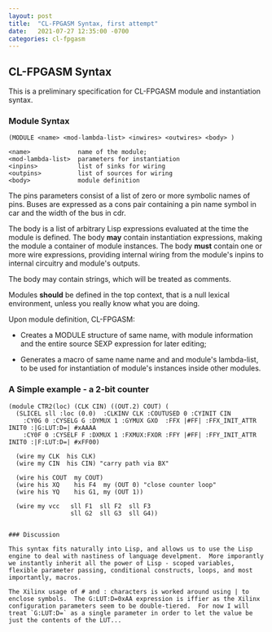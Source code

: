 ```yaml
---
layout: post
title:  "CL-FPGASM Syntax, first attempt"
date:   2021-07-27 12:35:00 -0700
categories: cl-fpgasm
---
```


## CL-FPGASM Syntax

This is a preliminary specification for CL-FPGASM module and instantiation syntax.

### Module Syntax
```
(MODULE <name> <mod-lambda-list> <inwires> <outwires> <body> )

<name>             name of the module;
<mod-lambda-list>  parameters for instantiation
<inpins>           list of sinks for wiring
<outpins>          list of sources for wiring
<body>             module definition
```

The pins parameters consist of a list of zero or more symbolic names of pins.  Buses are expressed as a cons pair containing a pin name symbol in car and the width of the bus in cdr.

The body is a list of arbitrary Lisp expressions evaluated at the time the module is defined.  The body **may** contain instantiation expressions, making the module a container of module instances.  The body **must** contain one or more wire expressions, providing internal wiring from the module's inpins to internal circuitry and module's outputs.

The body may contain strings, which will be treated as comments.

Modules **should** be defined in the top context, that is a null lexical environment, unless you really know what you are doing.

Upon module definition, CL-FPGASM:
* Creates a MODULE structure of same name, with module information and the entire source SEXP expression for later editing;

* Generates a macro of same name name and and module's lambda-list, to be used for instantiation of module's instances inside other modules.

### A Simple example - a 2-bit counter

```
(module CTR2(loc) (CLK CIN) ((OUT.2) COUT) (
  (SLICEL sll :loc (0.0)  :CLKINV CLK :COUTUSED 0 :CYINIT CIN 
    :CY0G 0 :CYSELG G :DYMUX 1 :GYMUX GXO  :FFX |#FF| :FFX_INIT_ATTR INIT0 :|G:LUT:D=| #xAAAA
    :CY0F 0 :CYSELF F :DXMUX 1 :FXMUX:FXOR :FFY |#FF| :FFY_INIT_ATTR INIT0 :|F:LUT:D=| #xFF00)

  (wire my CLK  his CLK)
  (wire my CIN  his CIN) "carry path via BX"

  (wire his COUT  my COUT)
  (wire his XQ    his F4  my (OUT 0) "close counter loop"
  (wire his YQ    his G1, my (OUT 1)) 

  (wire my vcc   sll F1  sll F2  sll F3
                 sll G2  sll G3  sll G4))


### Discussion

This syntax fits naturally into Lisp, and allows us to use the Lisp engine to deal with nastiness of language develpment.  More imporantly we instantly inherit all the power of Lisp - scoped variables, flexible parameter passing, conditional constructs, loops, and most importantly, macros.

The Xilinx usage of # and : characters is worked around using | to enclose symbols.  The G:LUT:D=0xAA expression is iffier as the Xilinx configuration parameters seem to be double-tiered.  For now I will treat `G:LUT:D=` as a single parameter in order to let the value be just the contents of the LUT...





